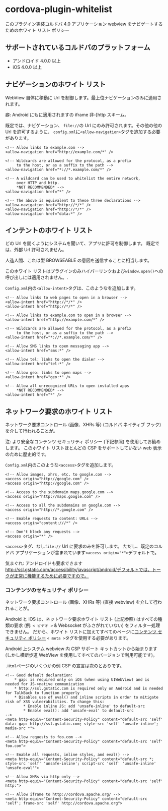 <!--
# license: Licensed to the Apache Software Foundation (ASF) under one
#         or more contributor license agreements.  See the NOTICE file
#         distributed with this work for additional information
#         regarding copyright ownership.  The ASF licenses this file
#         to you under the Apache License, Version 2.0 (the
#         "License"); you may not use this file except in compliance
#         with the License.  You may obtain a copy of the License at
#
#           http://www.apache.org/licenses/LICENSE-2.0
#
#         Unless required by applicable law or agreed to in writing,
#         software distributed under the License is distributed on an
#         "AS IS" BASIS, WITHOUT WARRANTIES OR CONDITIONS OF ANY
#         KIND, either express or implied.  See the License for the
#         specific language governing permissions and limitations
#         under the License.
-->

# cordova-plugin-whitelist

このプラグイン実装コルドバ 4.0 アプリケーション webview をナビゲートするためのホワイト リスト ポリシー

## サポートされているコルドバのプラットフォーム

  * アンドロイド 4.0.0 以上
  * iOS 4.0.0 以上

## ナビゲーションのホワイト リスト

WebView 自体に移動に Url を制御します。最上位ナビゲーションのみに適用されます。

癖: Android にもに適用されますの iframe 非-[http スキーム。

既定では、ナビゲーション、 `file://`の Url にのみ許可されます。その他の他の Url を許可するように、 `config.xml`に`<allow-navigation>`タグを追加する必要があります。

    <!-- Allow links to example.com -->
    <allow-navigation href="http://example.com/*" />
    
    <!-- Wildcards are allowed for the protocol, as a prefix
         to the host, or as a suffix to the path -->
    <allow-navigation href="*://*.example.com/*" />
    
    <!-- A wildcard can be used to whitelist the entire network,
         over HTTP and http.
         *NOT RECOMMENDED* -->
    <allow-navigation href="*" />
    
    <!-- The above is equivalent to these three declarations -->
    <allow-navigation href="http://*/*" />
    <allow-navigation href="http://*/*" />
    <allow-navigation href="data:*" />
    

## インテントのホワイト リスト

どの Url を開くようにシステムを聞いて、アプリに許可を制御します。 既定では、外部 Url 許可されません。

人造人間、これは型 BROWSEABLE の意図を送信することに相当します。

このホワイト リストはプラグインのみハイパーリンクおよび`window.open()`への呼び出しには適用されません。.

`Config.xml`内の`<allow-intent>`タグは、このようなを追加します。

    <!-- Allow links to web pages to open in a browser -->
    <allow-intent href="http://*/*" />
    <allow-intent href="http://*/*" />
    
    <!-- Allow links to example.com to open in a browser -->
    <allow-intent href="http://example.com/*" />
    
    <!-- Wildcards are allowed for the protocol, as a prefix
         to the host, or as a suffix to the path -->
    <allow-intent href="*://*.example.com/*" />
    
    <!-- Allow SMS links to open messaging app -->
    <allow-intent href="sms:*" />
    
    <!-- Allow tel: links to open the dialer -->
    <allow-intent href="tel:*" />
    
    <!-- Allow geo: links to open maps -->
    <allow-intent href="geo:*" />
    
    <!-- Allow all unrecognized URLs to open installed apps
         *NOT RECOMMENDED* -->
    <allow-intent href="*" />
    

## ネットワーク要求のホワイト リスト

ネットワーク要求コントロール (画像、XHRs 等) (コルドバ ネイティブ フック) を介して行われることが。

注: より安全なコンテンツ セキュリティ ポリシー (下記参照) を使用してお勧めします。 このホワイト リストほとんどの CSP をサポートしていない web 表示のために歴史的です。

`Config.xml`内のこのような`<access>`タグを追加します。

    <!-- Allow images, xhrs, etc. to google.com -->
    <access origin="http://google.com" />
    <access origin="http://google.com" />
    
    <!-- Access to the subdomain maps.google.com -->
    <access origin="http://maps.google.com" />
    
    <!-- Access to all the subdomains on google.com -->
    <access origin="http://*.google.com" />
    
    <!-- Enable requests to content: URLs -->
    <access origin="content:///*" />
    
    <!-- Don't block any requests -->
    <access origin="*" />
    

`<access>`タグ、なし`file://` Url に要求のみを許可します。 ただし、既定のコルドバ アプリケーションが含まれています`<access origin="*">`デフォルトで。

気まぐれ: アンドロイドも要求できます http://ssl.gstatic.com/accessibility/javascript/android/デフォルトでは、トークが正常に機能するために必要ですので。

### コンテンツのセキュリティ ポリシー

ネットワーク要求コントロール (画像、XHRs 等) (直接 webview) を介して行われることが。

Android と iOS は、ネットワーク要求ホワイト リスト (上記参照) はすべての種類の要求 (例: `< ビデオ >` & Websocket がふさがれていない) をフィルター処理できません。 だから、ホワイト リストに加えてすべてのページに[コンテンツ セキュリティ ポリシー](http://content-security-policy.com/) `< meta >`タグを使用する必要があります。

Android 上システム webview 内 CSP サポート キットカットから始まります (しかし横断歩道 WebView を使用してすべてのバージョンで利用可能です)。

`.Html`ページのいくつかの例 CSP の宣言は次のとおりです。

    <!-- Good default declaration:
        * gap: is required only on iOS (when using UIWebView) and is needed for JS->native communication
        * http://ssl.gstatic.com is required only on Android and is needed for TalkBack to function properly
        * Disables use of eval() and inline scripts in order to mitigate risk of XSS vulnerabilities. To change this:
            * Enable inline JS: add 'unsafe-inline' to default-src
            * Enable eval(): add 'unsafe-eval' to default-src
    -->
    <meta http-equiv="Content-Security-Policy" content="default-src 'self' data: gap: http://ssl.gstatic.com; style-src 'self' 'unsafe-inline'; media-src *">
    
    <!-- Allow requests to foo.com -->
    <meta http-equiv="Content-Security-Policy" content="default-src 'self' foo.com">
    
    <!-- Enable all requests, inline styles, and eval() -->
    <meta http-equiv="Content-Security-Policy" content="default-src *; style-src 'self' 'unsafe-inline'; script-src 'self' 'unsafe-inline' 'unsafe-eval'">
    
    <!-- Allow XHRs via http only -->
    <meta http-equiv="Content-Security-Policy" content="default-src 'self' http:">
    
    <!-- Allow iframe to http://cordova.apache.org/ -->
    <meta http-equiv="Content-Security-Policy" content="default-src 'self'; frame-src 'self' http://cordova.apache.org">